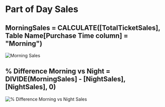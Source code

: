 # Part of Day Sales

## MorningSales = CALCULATE([TotalTicketSales], Table Name[Purchase Time column] = "Morning")

![Morning Sales](https://github.com/marialyk77/PowerBI_Code_Diary/assets/139682076/cb1433ab-fb63-48be-a859-9104fb97cff8)

## % Difference Morning vs Night = DIVIDE(MorningSales] - [NightSales], [NightSales], 0)

![% Difference Morning vs Night Sales](https://github.com/marialyk77/PowerBI_Code_Diary/assets/139682076/aaa01f27-98de-410b-b07f-d3f982456b7e)




